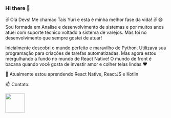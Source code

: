 ### Hi there 👋

<!--
**TaisYuri/TaisYuri** is a ✨ _special_ ✨ repository because its `README.md` (this file) appears on your GitHub profile.

Here are some ideas to get you started:

- 🔭 I’m currently working on ...
- 🌱 I’m currently learning ...
- 👯 I’m looking to collaborate on ...
- 🤔 I’m looking for help with ...
- 💬 Ask me about ...
- 📫 How to reach me: ...
- 😄 Pronouns: ...
- ⚡ Fun fact: ...
-->
✌ Olá Devs! Me chamao Tais Yuri e esta é minha melhor fase da vida! ✌
😄 Sou formada em Analise e desenvolvimento de sistemas e por muitos anos atuei com suporte técnico voltado a sistema de varejos. Mas foi no desenvolvimento que sempre gostei de atuar! 

Inicialmente descobri o mundo perfeito e maravilho de Python. Utilizava sua programação para criações de tarefas automatizadas.
Mas agora estou mergulhando a fundo no mundo de React Native! O mundo de front é bacana quando você gosta de investir amor e colher telas lindas ❤

🌱 Atualmente estou aprendendo React Native, ReactJS e Kotlin


📫 Contato:

<a href="https://www.linkedin.com/in/tais-yuri-86a4323a/" target="_blank"><img src="https://cdn.jsdelivr.net/gh/devicons/devicon/icons/linkedin/linkedin-original-wordmark.svg" width="60" height="60" target="_blank"></a>   
